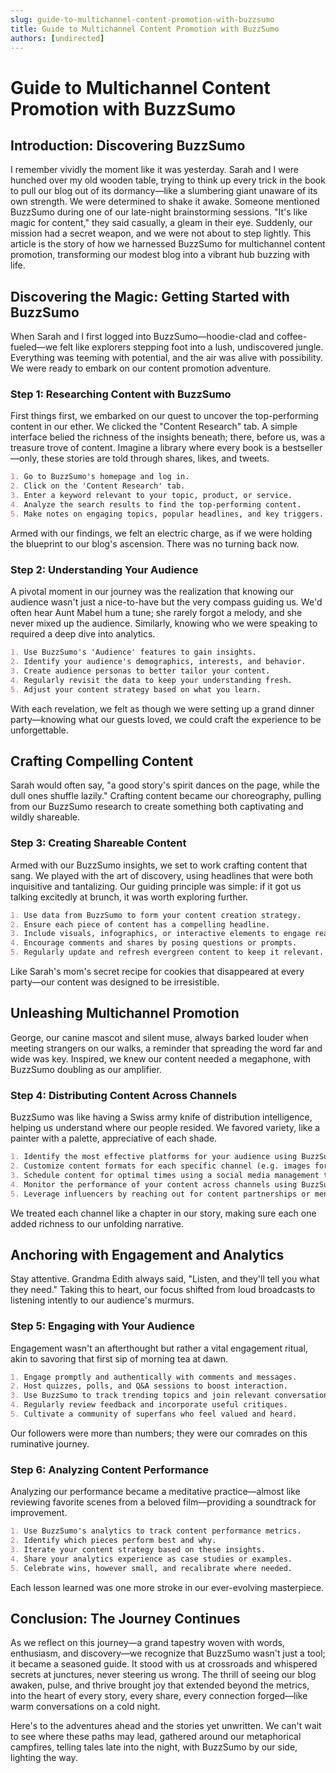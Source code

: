 ```yaml
---
slug: guide-to-multichannel-content-promotion-with-buzzsumo
title: Guide to Multichannel Content Promotion with BuzzSumo
authors: [undirected]
---
```



# Guide to Multichannel Content Promotion with BuzzSumo

## Introduction: Discovering BuzzSumo

I remember vividly the moment like it was yesterday. Sarah and I were hunched over my old wooden table, trying to think up every trick in the book to pull our blog out of its dormancy—like a slumbering giant unaware of its own strength. We were determined to shake it awake. Someone mentioned BuzzSumo during one of our late-night brainstorming sessions. "It's like magic for content," they said casually, a gleam in their eye. Suddenly, our mission had a secret weapon, and we were not about to step lightly. This article is the story of how we harnessed BuzzSumo for multichannel content promotion, transforming our modest blog into a vibrant hub buzzing with life.

## Discovering the Magic: Getting Started with BuzzSumo

When Sarah and I first logged into BuzzSumo—hoodie-clad and coffee-fueled—we felt like explorers stepping foot into a lush, undiscovered jungle. Everything was teeming with potential, and the air was alive with possibility. We were ready to embark on our content promotion adventure.

### Step 1: Researching Content with BuzzSumo

First things first, we embarked on our quest to uncover the top-performing content in our ether. We clicked the "Content Research" tab. A simple interface belied the richness of the insights beneath; there, before us, was a treasure trove of content. Imagine a library where every book is a bestseller—only, these stories are told through shares, likes, and tweets.

```markdown
1. Go to BuzzSumo's homepage and log in.
2. Click on the 'Content Research' tab.
3. Enter a keyword relevant to your topic, product, or service.
4. Analyze the search results to find the top-performing content.
5. Make notes on engaging topics, popular headlines, and key triggers.
```

Armed with our findings, we felt an electric charge, as if we were holding the blueprint to our blog's ascension. There was no turning back now.

### Step 2: Understanding Your Audience

A pivotal moment in our journey was the realization that knowing our audience wasn't just a nice-to-have but the very compass guiding us. We'd often hear Aunt Mabel hum a tune; she rarely forgot a melody, and she never mixed up the audience. Similarly, knowing who we were speaking to required a deep dive into analytics.

```markdown
1. Use BuzzSumo's 'Audience' features to gain insights.
2. Identify your audience's demographics, interests, and behavior.
3. Create audience personas to better tailor your content.
4. Regularly revisit the data to keep your understanding fresh.
5. Adjust your content strategy based on what you learn.
```

With each revelation, we felt as though we were setting up a grand dinner party—knowing what our guests loved, we could craft the experience to be unforgettable.

## Crafting Compelling Content 

Sarah would often say, "a good story's spirit dances on the page, while the dull ones shuffle lazily." Crafting content became our choreography, pulling from our BuzzSumo research to create something both captivating and wildly shareable.

### Step 3: Creating Shareable Content

Armed with our BuzzSumo insights, we set to work crafting content that sang. We played with the art of discovery, using headlines that were both inquisitive and tantalizing. Our guiding principle was simple: if it got us talking excitedly at brunch, it was worth exploring further.

```markdown
1. Use data from BuzzSumo to form your content creation strategy.
2. Ensure each piece of content has a compelling headline.
3. Include visuals, infographics, or interactive elements to engage readers.
4. Encourage comments and shares by posing questions or prompts.
5. Regularly update and refresh evergreen content to keep it relevant.
```

Like Sarah's mom's secret recipe for cookies that disappeared at every party—our content was designed to be irresistible.

## Unleashing Multichannel Promotion 

George, our canine mascot and silent muse, always barked louder when meeting strangers on our walks, a reminder that spreading the word far and wide was key. Inspired, we knew our content needed a megaphone, with BuzzSumo doubling as our amplifier.

### Step 4: Distributing Content Across Channels

BuzzSumo was like having a Swiss army knife of distribution intelligence, helping us understand where our people resided. We favored variety, like a painter with a palette, appreciative of each shade.

```markdown
1. Identify the most effective platforms for your audience using BuzzSumo.
2. Customize content formats for each specific channel (e.g. images for Instagram, articles for LinkedIn).
3. Schedule content for optimal times using a social media management tool.
4. Monitor the performance of your content across channels using BuzzSumo analytics.
5. Leverage influencers by reaching out for content partnerships or mentions.
```

We treated each channel like a chapter in our story, making sure each one added richness to our unfolding narrative.

## Anchoring with Engagement and Analytics

Stay attentive. Grandma Edith always said, "Listen, and they'll tell you what they need." Taking this to heart, our focus shifted from loud broadcasts to listening intently to our audience's murmurs.

### Step 5: Engaging with Your Audience

Engagement wasn't an afterthought but rather a vital engagement ritual, akin to savoring that first sip of morning tea at dawn.

```markdown
1. Engage promptly and authentically with comments and messages.
2. Host quizzes, polls, and Q&A sessions to boost interaction.
3. Use BuzzSumo to track trending topics and join relevant conversations.
4. Regularly review feedback and incorporate useful critiques.
5. Cultivate a community of superfans who feel valued and heard.
```

Our followers were more than numbers; they were our comrades on this ruminative journey.

### Step 6: Analyzing Content Performance

Analyzing our performance became a meditative practice—almost like reviewing favorite scenes from a beloved film—providing a soundtrack for improvement.

```markdown
1. Use BuzzSumo's analytics to track content performance metrics.
2. Identify which pieces perform best and why.
3. Iterate your content strategy based on these insights.
4. Share your analytics experience as case studies or examples.
5. Celebrate wins, however small, and recalibrate where needed.
```

Each lesson learned was one more stroke in our ever-evolving masterpiece.

## Conclusion: The Journey Continues

As we reflect on this journey—a grand tapestry woven with words, enthusiasm, and discovery—we recognize that BuzzSumo wasn't just a tool; it became a seasoned guide. It stood with us at crossroads and whispered secrets at junctures, never steering us wrong. The thrill of seeing our blog awaken, pulse, and thrive brought joy that extended beyond the metrics, into the heart of every story, every share, every connection forged—like warm conversations on a cold night.

Here's to the adventures ahead and the stories yet unwritten. We can't wait to see where these paths may lead, gathered around our metaphorical campfires, telling tales late into the night, with BuzzSumo by our side, lighting the way.